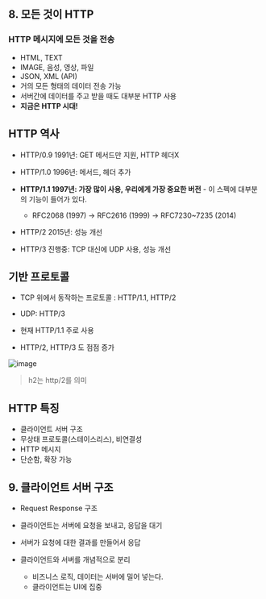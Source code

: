 
## 8. 모든 것이 HTTP
### HTTP 메시지에 모든 것을 전송

+ HTML, TEXT
+ IMAGE, 음성, 영상, 파일
+ JSON, XML (API)
+ 거의 모든 형태의 데이터 전송 가능
+ 서버간에 데이터를 주고 받을 때도 대부분 HTTP 사용
+ **지금은 HTTP 시대!**

## HTTP 역사
+ HTTP/0.9 1991년: GET 메서드만 지원, HTTP 헤더X
+ HTTP/1.0 1996년: 메서드, 헤더 추가
+ **HTTP/1.1 1997년: 가장 많이 사용, 우리에게 가장 중요한 버전** - 이 스펙에 대부분의 기능이 들어가 있다.
  - RFC2068 (1997) -> RFC2616 (1999) -> RFC7230~7235 (2014)
  
+ HTTP/2 2015년: 성능 개선

+ HTTP/3 진행중: TCP 대신에 UDP 사용, 성능 개선

## 기반 프로토콜

+ TCP 위에서 동작하는 프로토콜 : HTTP/1.1, HTTP/2 

+ UDP: HTTP/3

+ 현재 HTTP/1.1 주로 사용

+ HTTP/2, HTTP/3 도 점점 증가

![image](https://user-images.githubusercontent.com/49984996/102893318-bcee6f00-44a4-11eb-9424-20efd4d929d5.png)

> h2는 http/2를 의미

## HTTP 특징

+ 클라이언트 서버 구조
+ 무상태 프로토콜(스테이스리스), 비연결성
+ HTTP 메시지
+ 단순함, 확장 가능

## 9. 클라이언트 서버 구조

+ Request Response 구조

+ 클라이언트는 서버에 요청을 보내고, 응답을 대기

+ 서버가 요청에 대한 결과를 만들어서 응답

+ 클라이언트와 서버를 개념적으로 분리
  - 비즈니스 로직, 데이터는 서버에 밀어 넣는다.
  - 클라이언트는 UI에 집중
  
